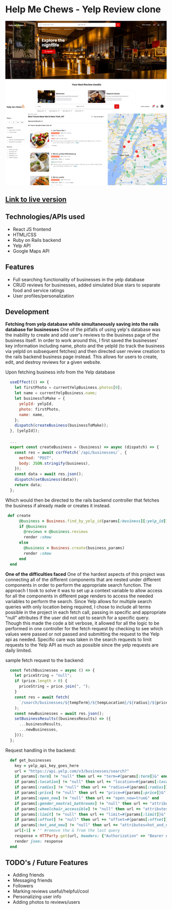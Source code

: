 # Help Me Chews - Yelp Review clone

![project-snippet](https://github.com/sungyotkim/help-me-chews/blob/main/github_assets/snippet.PNG)
![project-snippet-2](https://github.com/sungyotkim/help-me-chews/blob/main/github_assets/snippet-2.PNG)

## [Link to live version](https://help-me-chews.herokuapp.com/) 

## Technologies/APIs used
- React JS frontend
- HTML/CSS
- Ruby on Rails backend
- Yelp API
- Google Maps API

## Features
- Full searching functionality of businesses in the yelp database
- CRUD reviews for businesses, added simulated blue stars to separate food and service ratings
- User profiles/personalization

## Development
**Fetching from yelp database while simultaneously saving into the rails database for businesses**
One of the pitfalls of using yelp's database was the inability to create and add user's reviews to the business page of the business itself. In order to work around this, I first saved the businesses' key information including name, photo and the yelpId (to track the business via yelpId on subsequent fetches) and then directed user review creation to the rails backend business page instead. This allows for users to create, edit, and destroy reviews for a given website. 

Upon fetching business info from the Yelp database
```javascript
  useEffect(() => {
    let firstPhoto = currentYelpBusiness.photos[0];
    let name = currentYelpBusiness.name;
    let businessToMake = {
      yelpId: yelpId,
      photo: firstPhoto,
      name: name,
    };
    dispatch(createBusiness(businessToMake));
  }, [yelpId]);
  
  ...
  export const createBusiness = (business) => async (dispatch) => {
    const res = await csrfFetch(`/api/businesses/`, {
      method: "POST",
      body: JSON.stringify(business),
    });
    const data = await res.json();
    dispatch(setBusiness(data));
    return data;
  };
```
Which would then be directed to the rails backend controller that fetches the business if already made or creates it instead.
``` ruby
 def create
      @business = Business.find_by_yelp_id(params[:business][:yelp_id])
      if @business
        @reviews = @business.reviews
        render :show
      else
        @business = Business.create(business_params)
        render :show
      end
  end
```

**One of the difficulties faced**
One of the hardest aspects of this project was connecting all of the different components that are nested under different components in order to perform the appropriate search function. The approach I took to solve it was to set up a context variable to allow access for all the components in different page renders to access the needed variables to perform the search. Since Yelp allows for multiple search queries with only location being required, I chose to include all terms possible in the project in each fetch call, passing in specific and appropriate "null" attributes if the user did not opt to search for a specific query. Though this made the code a bit verbose, it allowed for all the logic to be performed in one controller for the fetch request by checking to see which values were passed or not passed and submitting the request to the Yelp api as needed. Specific care was taken in the search requests to limit requests to the Yelp API as much as possible since the yelp requests are daily limited.

sample fetch request to the backend:
``` javascript
  const fetchBusinesses = async () => {
    let priceString = "null";
    if (price.length > 0) {
      priceString = price.join(", ");
    }
    const res = await fetch(
      `/search/businesses/${tempTerm}/${tempLocation}/${radius}/${priceString}/${openNow}/${genderNeutralBathrooms}/${wheelchairAccessible}/${limit}/${offset}/${hotAndNew}`
    );
    const newBusinesses = await res.json();
    setBusinessResults((businessResults) => ({
      ...businessResults,
      ...newBusinesses,
    }));
  };
```
Request handling in the backend:
``` ruby
  def get_businesses
    key = yelp_api_key_goes_here
    url = "https://api.yelp.com/v3/businesses/search?"
    if params[:term] != "null" then url += "term=#{params[:term]}&" end
    if params[:location] != "null" then url += "location=#{params[:location]}&" end
    if params[:radius] != "null" then url += "radius=#{params[:radius]}&" end
    if params[:price] != "null" then url += "price=#{params[:price]}&" end
    if params[:open_now] != "null" then url += "open_now=true&" end
    if params[:gender_neutral_bathrooms] != "null" then url += "attributes=gender_neutral_bathrooms&" end
    if params[:wheelchair_accessible] != "null" then url += "attributes=wheelchair_accessible&" end
    if params[:limit] != "null" then url += "limit=#{params[:limit]}&" end
    if params[:offset] != "null" then url += "offset=#{params[:offset]}&" end
    if params[:hot_and_new] != "null" then url += "attributes=hot_and_new&" end
    url[-1] = '' #remove the & from the last query
    response = HTTParty.get(url, headers: {"Authorization" => "Bearer #{key}"}).parsed_response
    render json: response
  end
```


## TODO's / Future Features
- Adding friends
- Messaging friends
- Followers
- Marking reviews useful/helpful/cool
- Personalizing user info
- Adding photos to reviews/users
